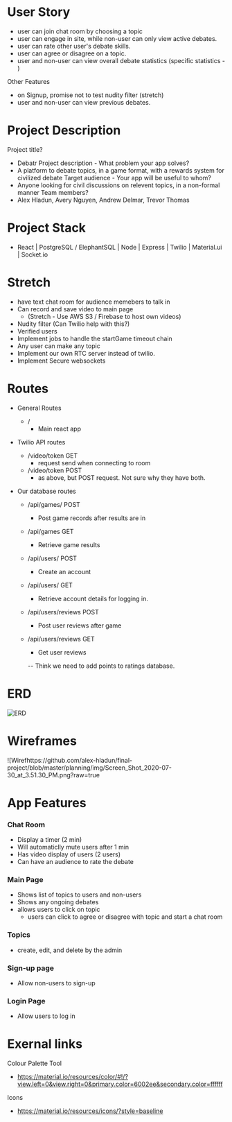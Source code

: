 # User Story
- user can join chat room by choosing a topic
- user can engage in site, while non-user can only view active debates.
- user can rate other user's debate skills.
- user can agree or disagree on a topic.
- user and non-user can view overall debate statistics (specific statistics - )

Other Features
- on Signup, promise not to test nudity filter
(stretch)
- user and non-user can view previous debates.

# Project Description
Project title?
- Debatr
Project description - What problem your app solves?
- A platform to debate topics, in a game format, with a rewards system for civilized debate
Target audience - Your app will be useful to whom?
- Anyone looking for civil discussions on relevent topics, in a non-formal manner
Team members?
- Alex Hladun, Avery Nguyen, Andrew Delmar, Trevor Thomas

# Project Stack
- React | PostgreSQL / ElephantSQL | Node | Express | Twilio | Material.ui | Socket.io


# Stretch
- have text chat room for audience memebers to talk in
- Can record and save video to main page
  - (Stretch - Use AWS S3 / Firebase to host own videos)
- Nudity filter (Can Twilio help with this?)
- Verified users
- Implement jobs to handle the startGame timeout chain
- Any user can make any topic
- Implement our own RTC server instead of twilio.
- Implement Secure websockets

# Routes
- General Routes
  - /
    - Main react app


- Twilio API routes
  - /video/token GET
    - request send when connecting to room
  - /video/token POST
    - as above, but POST request. Not sure why they have both.

- Our database routes
  - /api/games/ POST
    - Post game records after results are in
  - /api/games GET
    - Retrieve game results
  - /api/users/ POST
    - Create an account
  - /api/users/ GET
    - Retrieve account details for logging in.
  - /api/users/reviews POST
    - Post user reviews after game
  - /api/users/reviews GET
    - Get user reviews

    -- Think we need to add points to ratings database.

# ERD
![ERD](https://github.com/alex-hladun/final-project/blob/master/planning/img/Screen_Shot_2020-07-30_at_3.51.30_PM.png?raw=true)

# Wireframes
![Wirefhttps://github.com/alex-hladun/final-project/blob/master/planning/img/Screen_Shot_2020-07-30_at_3.51.30_PM.png?raw=true

# App Features

### Chat Room
- Display a timer (2 min)
- Will automaticlly mute users after 1 min
- Has video display of users (2 users)
- Can have an audience to rate the debate

### Main Page
- Shows list of topics to users and non-users
- Shows any ongoing debates
- allows users to click on topic
  - users can click to agree or disagree with topic and start a chat room

### Topics
- create, edit, and delete by the admin

### Sign-up page
- Allow non-users to sign-up

### Login Page
- Allow users to log in

# Exernal links

Colour Palette Tool
- https://material.io/resources/color/#!/?view.left=0&view.right=0&primary.color=6002ee&secondary.color=ffffff

Icons 
- https://material.io/resources/icons/?style=baseline

